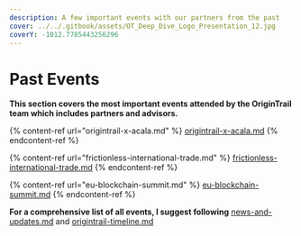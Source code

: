 ```yaml
---
description: A few important events with our partners from the past
cover: ../../.gitbook/assets/OT_Deep_Dive_Logo_Presentation_12.jpg
coverY: -1012.7785443256296
---
```


# Past Events

**This section covers the most important events attended by the OriginTrail team which includes partners and advisors.**

{% content-ref url="origintrail-x-acala.md" %}
[origintrail-x-acala.md](origintrail-x-acala.md)
{% endcontent-ref %}

{% content-ref url="frictionless-international-trade.md" %}
[frictionless-international-trade.md](frictionless-international-trade.md)
{% endcontent-ref %}

{% content-ref url="eu-blockchain-summit.md" %}
[eu-blockchain-summit.md](eu-blockchain-summit.md)
{% endcontent-ref %}

**For a comprehensive list of all events, I suggest following**  [news-and-updates.md](../../introduction/news-and-updates.md "mention") and [origintrail-timeline.md](../../guides-and-tools/origintrail-timeline.md "mention")

